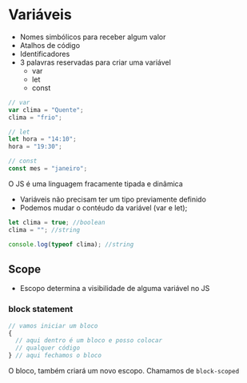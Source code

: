 # Variáveis

* Nomes simbólicos para receber algum valor
* Atalhos de código
* Identificadores
* 3 palavras reservadas para criar uma variável
  * var
  * let
  * const

```js
// var
var clima = "Quente";
clima = "frio";

// let
let hora = "14:10";
hora = "19:30";

// const
const mes = "janeiro";
```

O JS é uma linguagem fracamente tipada e dinâmica

* Variáveis não precisam ter um tipo previamente definido
* Podemos mudar o contéudo da variável (var e let);

```js
let clima = true; //boolean
clima = ""; //string

console.log(typeof clima); //string
```

## Scope

* Escopo determina a visibilidade de alguma variável no JS

### block statement

```js
// vamos iniciar um bloco
{
  // aqui dentro é um bloco e posso colocar
  // qualquer código
} // aqui fechamos o bloco
```

O bloco, também criará um novo escopo. Chamamos de `block-scoped`
